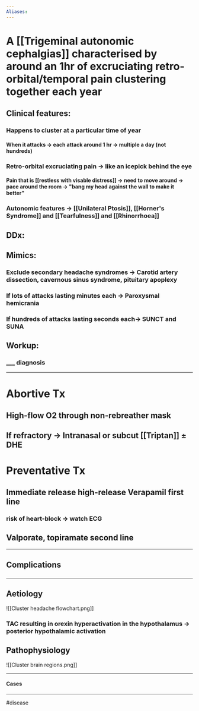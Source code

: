```yaml
---
Aliases:
---
```

# A [[Trigeminal autonomic cephalgias]] characterised by around an 1hr of excruciating retro-orbital/temporal pain clustering together each year 
## Clinical features:
### Happens to cluster at a particular time of year
#### When it attacks -> each attack around 1 hr -> multiple a day (not hundreds)
### Retro-orbital excruciating pain -> like an icepick behind the eye
#### Pain that is [[restless with visable distress]] -> need to move around -> pace around the room -> **"bang my head against the wall to make it better"**
### Autonomic features -> [[Unilateral Ptosis]], [[Horner's Syndrome]] and [[Tearfulness]] and [[Rhinorrhoea]]
## DDx:
###
## Mimics:
### Exclude secondary headache syndromes -> Carotid artery dissection, cavernous sinus syndrome, pituitary apoplexy
### If lots of attacks lasting minutes each -> Paroxysmal hemicrania
### If hundreds of attacks lasting seconds each-> SUNCT and SUNA
## Workup:
### ___ diagnosis
---
# Abortive Tx
## High-flow O2 through non-rebreather mask 
## If refractory -> Intranasal or subcut [[Triptan]] ± DHE 
# Preventative Tx
## Immediate release high-release Verapamil first line
### risk of heart-block -> watch ECG
## Valporate, topiramate second line 
---
## Complications
###

---
## Aetiology
![[Cluster headache flowchart.png]]
### TAC resulting in orexin hyperactivation in the hypothalamus -> posterior hypothalamic activation
## Pathophysiology
![[Cluster brain regions.png]]

---
#### Cases


---
#disease 